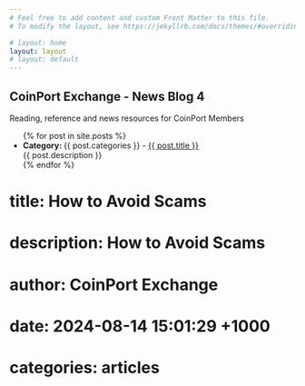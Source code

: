 ```yaml
---
# Feel free to add content and custom Front Matter to this file.
# To modify the layout, see https://jekyllrb.com/docs/themes/#overriding-theme-defaults

# layout: home
layout: layout
# layout: default
---
```

## CoinPort Exchange - News Blog 4

<link rel="stylesheet" href="{{ "/style.css?v=" | append: site.github.build_revision | relative_url }}" />

Reading, reference and news resources for CoinPort Members

<ul>
  {% for post in site.posts %}
    <li>
      <b>Category: </b>{{ post.categories }} - 
      <a href="{{ post.url }}">{{ post.title }}</a><br>
      {{ post.description }}<br>
    </li>
  {% endfor %}
</ul>


# title:  How to Avoid Scams
# description: How to Avoid Scams
# author: CoinPort Exchange
# date:   2024-08-14 15:01:29 +1000
# categories: articles
